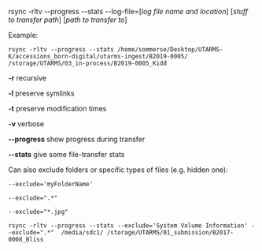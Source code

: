rsync -rltv --progress --stats --log-file=[*log file name and location*] [*stuff to transfer path*] [*path to transfer to*]


Example: 

```
rsync -rltv --progress --stats /home/sommerse/Desktop/UTARMS-K/accessions_born-digital/utarms-ingest/B2019-0005/ /storage/UTARMS/03_in-process/B2019-0005_Kidd
```

**-r** recursive

**-l** preserve symlinks

**-t** preserve modification times

**-v** verbose

**--progress** show progress during transfer

**--stats** give some file-transfer stats

Can also exclude folders or specific types of files (e.g. hidden one):

```--exclude='myFolderName'```

```--exclude=".*"```

```--exclude="*.jpg"```

```
rsync -rltv --progress --stats --exclude='System Volume Information' --exclude=".*"  /media/sdc1/ /storage/UTARMS/01_submission/B2017-0008_Bliss
```